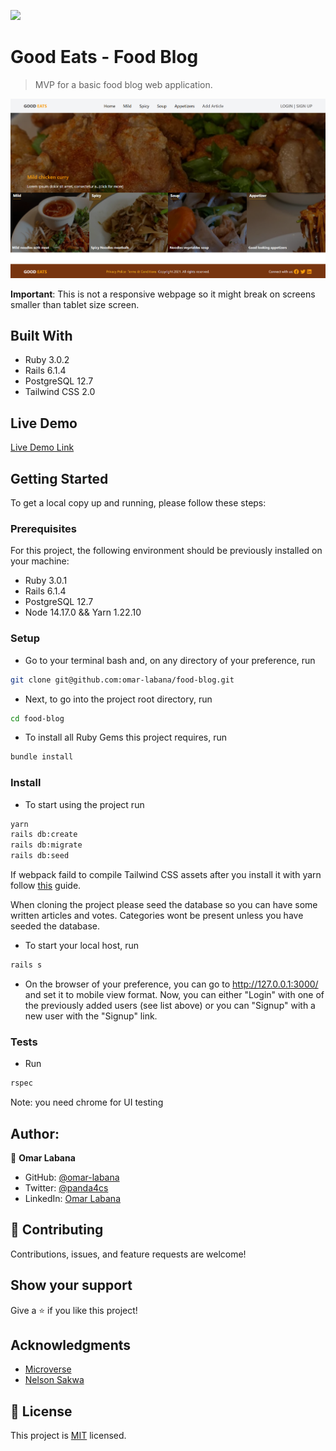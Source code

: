 ![](https://img.shields.io/badge/Microverse-blueviolet)

# Good Eats - Food Blog

> MVP for a basic food blog web application.

![screenshot](./docs/homescreen.png)


**Important**: This is not a responsive webpage so it might break on screens smaller than tablet size screen.

## Built With

- Ruby 3.0.2
- Rails 6.1.4
- PostgreSQL 12.7
- Tailwind CSS 2.0

## Live Demo

[Live Demo Link](https://powerful-lake-39450.herokuapp.com/)

## Getting Started

To get a local copy up and running, please follow these steps:

### Prerequisites

For this project, the following environment should be previously installed on your machine:

- Ruby 3.0.1
- Rails 6.1.4
- PostgreSQL 12.7
- Node 14.17.0 && Yarn 1.22.10

### Setup

- Go to your terminal bash and, on any directory of your preference, run

```sh
git clone git@github.com:omar-labana/food-blog.git
```

- Next, to go into the project root directory, run

```sh
cd food-blog
```

- To install all Ruby Gems this project requires, run

```sh
bundle install
```
### Install

- To start using the project run

```sh
yarn
rails db:create
rails db:migrate
rails db:seed
```
If webpack faild to compile Tailwind CSS assets after you install it with yarn follow [this](https://www.youtube.com/watch?v=Q1aTo2I6Dxc&t=700s&ab_channel=Web-Crunch) guide.


When cloning the project please seed the database so you can have some written articles and votes. Categories wont be present unless you have seeded the database.

- To start your local host, run

```sh
rails s
```

- On the browser of your preference, you can go to http://127.0.0.1:3000/ and set it to mobile view format. Now, you can either "Login" with one of the previously added users (see list above) or you can "Signup" with a new user with the "Signup" link.

### Tests


- Run

```sh
rspec
```

Note: you need chrome for UI testing

## Author:

👤 **Omar Labana**

- GitHub: [@omar-labana](https://github.com/omar-labana)
- Twitter: [@panda4cs](https://twitter.com/Panda4cs)
- LinkedIn: [Omar Labana](https://www.linkedin.com/in/omarlabana/)

## 🤝 Contributing

Contributions, issues, and feature requests are welcome!

## Show your support

Give a ⭐️ if you like this project!

## Acknowledgments

- [Microverse](https://www.microverse.org/)
- [Nelson Sakwa](https://www.behance.net/sakwadesignstudio)


## 📝 License


This project is [MIT](https://opensource.org/licenses/MIT) licensed.